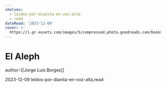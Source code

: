 ```yaml
---
shelves:
  - leidos-por-dianita-en-voz-alta
  - read
dateRead: '2023-12-09'
cover: >-
  https://i.gr-assets.com/images/S/compressed.photo.goodreads.com/books/1702763375l/49228724._SY475_.jpg
---
```

# El Aleph

author::[[Jorge Luis Borges]]

2023-12-09
leidos-por-dianita-en-voz-alta,read